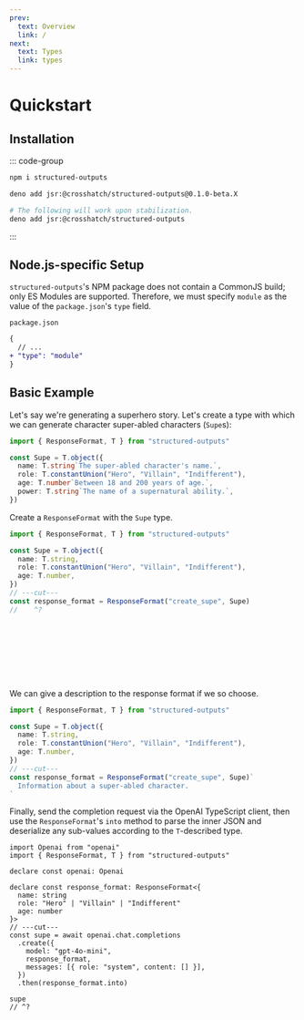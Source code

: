 ```yaml
---
prev:
  text: Overview
  link: /
next:
  text: Types
  link: types
---
```


# Quickstart

## Installation

::: code-group

```sh [Node.js]
npm i structured-outputs
```

```sh [Deno]
deno add jsr:@crosshatch/structured-outputs@0.1.0-beta.X

# The following will work upon stabilization.
deno add jsr:@crosshatch/structured-outputs
```

:::

## Node.js-specific Setup

`structured-outputs`'s NPM package does not contain a CommonJS build; only ES Modules are supported.
Therefore, we must specify `module` as the value of the `package.json`'s `type` field.

`package.json`

```diff
{
  // ...
+ "type": "module"
}
```

## Basic Example

Let's say we're generating a superhero story. Let's create a type with which we can generate
character super-abled characters (`Supe`s):

```ts twoslash
import { ResponseFormat, T } from "structured-outputs"

const Supe = T.object({
  name: T.string`The super-abled character's name.`,
  role: T.constantUnion("Hero", "Villain", "Indifferent"),
  age: T.number`Between 18 and 200 years of age.`,
  power: T.string`The name of a supernatural ability.`,
})
```

Create a `ResponseFormat` with the `Supe` type.

```ts twoslash
import { ResponseFormat, T } from "structured-outputs"

const Supe = T.object({
  name: T.string,
  role: T.constantUnion("Hero", "Villain", "Indifferent"),
  age: T.number,
})
// ---cut---
const response_format = ResponseFormat("create_supe", Supe)
//    ^?
```

<br />
<br />
<br />
<br />
<br />
<br />

We can give a description to the response format if we so choose.

```ts twoslash
import { ResponseFormat, T } from "structured-outputs"

const Supe = T.object({
  name: T.string,
  role: T.constantUnion("Hero", "Villain", "Indifferent"),
  age: T.number,
})
// ---cut---
const response_format = ResponseFormat("create_supe", Supe)`
  Information about a super-abled character.
`
```

Finally, send the completion request via the OpenAI TypeScript client, then use the
`ResponseFormat`'s `into` method to parse the inner JSON and deserialize any sub-values according to
the `T`-described type.

```ts{7} twoslash
import Openai from "openai"
import { ResponseFormat, T } from "structured-outputs"

declare const openai: Openai

declare const response_format: ResponseFormat<{
  name: string
  role: "Hero" | "Villain" | "Indifferent"
  age: number
}>
// ---cut---
const supe = await openai.chat.completions
  .create({
    model: "gpt-4o-mini",
    response_format,
    messages: [{ role: "system", content: [] }],
  })
  .then(response_format.into)

supe
// ^?
```

<br />
<br />
<br />
<br />

